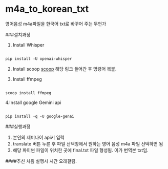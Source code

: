 # m4a_to_korean_txt
영어음성 m4a파일을 한국어 txt로 바꾸어 주는 무언가

###설치과정
1. Install Whisper
<pre><code> 
pip install -U openai-whisper
</code></pre>

2. Install scoop
[scoop](https://scoop.sh/)
해당 링크 들어간 후 명령어 복붙.

4. Install ffmpeg
<pre><code> 
scoop install ffmpeg
</code></pre>

4.Install google Gemini api
<pre><code>
pip install -q -U google-genai
</code></pre>

###실행과정
1. 본인의 제미나이 api키 입력
2. translate 버튼 누른 후 파일 선택창에서 원하는 영어 음성 m4a 파일 선택하면 됨
3. 해당 파이썬 파일이 위치한 곳에 final.txt 파일 형성됨. 이가 번역본 txt임.
   
####추신
처음 실행시 시간 오래걸림. 


